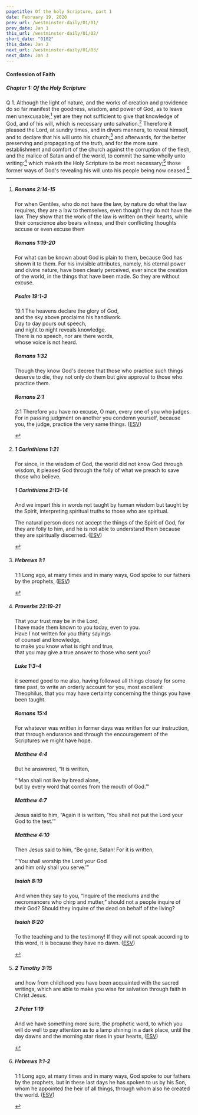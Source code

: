 ```yaml
---
pagetitle: Of the holy Scripture, part 1
date: February 19, 2020
prev_url: /westminster-daily/01/01/
prev_date: Jan 1
this_url: /westminster-daily/01/02/
short_date: "0102"
this_date: Jan 2
next_url: /westminster-daily/01/03/
next_date: Jan 3
---
```


#### Confession of Faith

##### Chapter 1: Of the Holy Scripture

<span class="q">Q 1.</span> Although the light of nature, and the works of creation and providence do so far manifest the goodness, wisdom, and power of God, as to leave men unexcusable;[^fnref:wcf1] yet are they not sufficient to give that knowledge of God, and of his will, which is necessary unto salvation.[^fnref:wcf2] Therefore it pleased the Lord, at sundry times, and in divers manners, to reveal himself, and to declare that his will unto his church;[^fnref:wcf3] and afterwards, for the better preserving and propagating of the truth, and for the more sure establishment and comfort of the church against the corruption of the flesh, and the malice of Satan and of the world, to commit the same wholly unto writing:[^fnref:wcf4] which maketh the Holy Scripture to be most necessary;[^fnref:wcf5] those former ways of God's revealing his will unto his people being now ceased.[^fnref:wcf6]

[^fnref:wcf1]: <div class="esv"><h5>Romans 2:14-15</h5> <div class="esv-text"><p id="p45002014.01-1">For when Gentiles, who do not have the law, by nature do what the law requires, they are a law to themselves, even though they do not have the law. They show that the work of the law is written on their hearts, while their conscience also bears witness, and their conflicting thoughts accuse or even excuse them</p> </div><h5>Romans 1:19-20</h5> <div class="esv-text"><p id="p45001019.01-2">For what can be known about God is plain to them, because God has shown it to them. For his invisible attributes, namely, his eternal power and divine nature, have been clearly perceived, ever since the creation of the world, in the things that have been made. So they are without excuse.</p> </div><h5>Psalm 19:1-3</h5> <div class="esv-text">  <div class="block-indent"> <p class="line-group" id="p19019001.15-3"><span class="chapter-num" id="v19019001-3">19:1&nbsp;</span>The heavens declare the glory of God,<br /> <span class="indent"></span>and the sky above proclaims his handiwork.<br />  Day to day pours out speech,<br /> <span class="indent"></span>and night to night reveals knowledge.<br />  There is no speech, nor are there words,<br /> <span class="indent"></span>whose voice is not heard.</p> </div> </div><h5>Romans 1:32</h5> <div class="esv-text"><p id="p45001032.01-4">Though they know God's decree that those who practice such things deserve to die, they not only do them but give approval to those who practice them.</p> </div><h5>Romans 2:1</h5> <div class="esv-text"> <p id="p45002001.04-5"><span class="chapter-num" id="v45002001-5">2:1&nbsp;</span>Therefore you have no excuse, O man, every one of you who judges. For in passing judgment on another you condemn yourself, because you, the judge, practice the very same things.  (<a href="http://www.esv.org" class="copyright">ESV</a>)</p> </div> </div>

[^fnref:wcf2]: <div class="esv"><h5>1 Corinthians 1:21</h5> <div class="esv-text"><p id="p46001021.01-1">For since, in the wisdom of God, the world did not know God through wisdom, it pleased God through the folly of what we preach to save those who believe.</p> </div><h5>1 Corinthians 2:13-14</h5> <div class="esv-text"><p id="p46002013.01-2">And we impart this in words not taught by human wisdom but taught by the Spirit, interpreting spiritual truths to those who are spiritual.</p>  <p id="p46002014.01-2">The natural person does not accept the things of the Spirit of God, for they are folly to him, and he is not able to understand them because they are spiritually discerned.  (<a href="http://www.esv.org" class="copyright">ESV</a>)</p> </div> </div>

[^fnref:wcf3]: <div class="esv"><h5>Hebrews 1:1</h5> <div class="esv-text"> <p class="chapter-first" id="p58001001.06-1"><span class="chapter-num" id="v58001001-1">1:1&nbsp;</span>Long ago, at many times and in many ways, God spoke to our fathers by the prophets,  (<a href="http://www.esv.org" class="copyright">ESV</a>)</p> </div> </div>

[^fnref:wcf4]: <div class="esv"><h5>Proverbs 22:19-21</h5> <div class="esv-text"><div class="block-indent"> <p class="line-group" id="p20022019.01-1">That your trust may be in the <span class="small-caps">Lord</span>,<br /> <span class="indent"></span>I have made them known to you today, even to you.<br />  Have I not written for you thirty sayings<br /> <span class="indent"></span>of counsel and knowledge,<br />  to make you know what is right and true,<br /> <span class="indent"></span>that you may give a true answer to those who sent you?</p> </div> </div><h5>Luke 1:3-4</h5> <div class="esv-text"><p id="p42001003.01-2">it seemed good to me also, having followed all things closely for some time past, to write an orderly account for you, most excellent Theophilus, that you may have certainty concerning the things you have been taught.</p> </div><h5>Romans 15:4</h5> <div class="esv-text"><p id="p45015004.01-3">For whatever was written in former days was written for our instruction, that through endurance and through the encouragement of the Scriptures we might have hope.</p> </div><h5>Matthew 4:4</h5> <div class="esv-text"><p id="p40004004.01-4">But he answered, <span class="woc">&#8220;It is written,</span></p> <div class="block-indent"> <p class="line-group" id="p40004004.07-4"><span class="woc">&#8220;&#8216;Man shall not live by bread alone,<br /> <span class="indent"></span>but by every word that comes from the mouth of God.&#8217;&#8221;</span></p> </div> </div><h5>Matthew 4:7</h5> <div class="esv-text"><p class="same-paragraph" id="p40004007.01-5">Jesus said to him, <span class="woc">&#8220;Again it is written, &#8216;You shall not put the Lord your God to the test.&#8217;&#8221;</span></p> </div><h5>Matthew 4:10</h5> <div class="esv-text"><p id="p40004010.01-6">Then Jesus said to him, <span class="woc">&#8220;Be gone, Satan! For it is written,</span></p> <div class="block-indent"> <p class="line-group" id="p40004010.13-6"><span class="woc">&#8220;&#8216;You shall worship the Lord your God<br /> <span class="indent"></span>and him only shall you serve.&#8217;&#8221;</span></p> </div> </div><h5>Isaiah 8:19</h5> <div class="esv-text"><p id="p23008019.01-7">And when they say to you, &#8220;Inquire of the mediums and the necromancers who chirp and mutter,&#8221; should not a people inquire of their God? Should they inquire of the dead on behalf of the living?</p> </div><h5>Isaiah 8:20</h5> <div class="esv-text"><p id="p23008020.01-8">To the teaching and to the testimony! If they will not speak according to this word, it is because they have no dawn.  (<a href="http://www.esv.org" class="copyright">ESV</a>)</p> </div> </div>

[^fnref:wcf5]: <div class="esv"><h5>2 Timothy 3:15</h5> <div class="esv-text"><p id="p55003015.01-1">and how from childhood you have been acquainted with the sacred writings, which are able to make you wise for salvation through faith in Christ Jesus.</p> </div><h5>2 Peter 1:19</h5> <div class="esv-text"><p id="p61001019.01-2">And we have something more sure, the prophetic word, to which you will do well to pay attention as to a lamp shining in a dark place, until the day dawns and the morning star rises in your hearts,  (<a href="http://www.esv.org" class="copyright">ESV</a>)</p> </div> </div>

[^fnref:wcf6]: <div class="esv"><h5>Hebrews 1:1-2</h5> <div class="esv-text"> <p class="chapter-first" id="p58001001.06-1"><span class="chapter-num" id="v58001001-1">1:1&nbsp;</span>Long ago, at many times and in many ways, God spoke to our fathers by the prophets, but in these last days he has spoken to us by his Son, whom he appointed the heir of all things, through whom also he created the world.  (<a href="http://www.esv.org" class="copyright">ESV</a>)</p> </div> </div>

